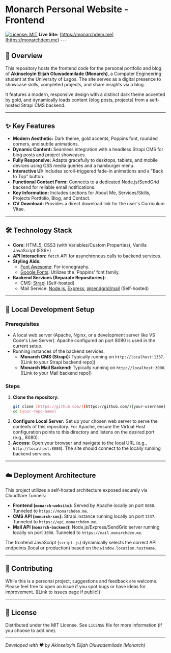 # Monarch Personal Website - Frontend

[![License: MIT](https://img.shields.io/badge/License-MIT-yellow.svg)](https://opensource.org/licenses/MIT) **Live Site:** [https://monarchdem.me](https://monarchdem.me) ---

## 📜 Overview

This repository hosts the frontend code for the personal portfolio and blog of **Akinseloyin Elijah Oluwademilade (Monarch)**, a Computer Engineering student at the University of Lagos. The site serves as a digital presence to showcase skills, completed projects, and share insights via a blog.

It features a modern, responsive design with a distinct dark theme accented by gold, and dynamically loads content (blog posts, projects) from a self-hosted Strapi CMS backend.

---

## ✨ Key Features

* **Modern Aesthetic:** Dark theme, gold accents, Poppins font, rounded corners, and subtle animations.
* **Dynamic Content:** Seamless integration with a headless Strapi CMS for blog posts and project showcases.
* **Fully Responsive:** Adapts gracefully to desktops, tablets, and mobile devices using CSS media queries and a hamburger menu.
* **Interactive UI:** Includes scroll-triggered fade-in animations and a "Back to Top" button.
* **Functional Contact Form:** Connects to a dedicated Node.js/SendGrid backend for reliable email notifications.
* **Key Information:** Includes sections for About Me, Services/Skills, Projects Portfolio, Blog, and Contact.
* **CV Download:** Provides a direct download link for the user's Curriculum Vitae.

---

## 🛠️ Technology Stack

* **Core:** HTML5, CSS3 (with Variables/Custom Properties), Vanilla JavaScript (ES6+)
* **API Interaction:** `fetch` API for asynchronous calls to backend services.
* **Styling Aids:**
    * [Font Awesome](https://fontawesome.com/): For iconography.
    * [Google Fonts](https://fonts.google.com/): Utilizes the 'Poppins' font family.
* **Backend Services (Separate Repositories):**
    * CMS: [Strapi](https://strapi.io/) (Self-hosted)
    * Mail Service: [Node.js](https://nodejs.org/), [Express](https://expressjs.com/), [@sendgrid/mail](https://github.com/sendgrid/sendgrid-nodejs) (Self-hosted)

---

## 🚀 Local Development Setup

### Prerequisites

* A local web server (Apache, Nginx, or a development server like VS Code's Live Server). Apache configured on port 8080 is used in the current setup.
* Running instances of the backend services:
    * **Monarch CMS (Strapi):** Typically running on `http://localhost:1337`. ([Link to your Strapi backend repo])
    * **Monarch Mail Backend:** Typically running on `http://localhost:3000`. ([Link to your Mail backend repo])

### Steps

1.  **Clone the repository:**
    ```bash
    git clone [https://github.com/](https://github.com/)[your-username]/[your-repo-name].git
    cd [your-repo-name]
    ```
2.  **Configure Local Server:** Set up your chosen web server to serve the contents of this repository. For Apache, ensure the Virtual Host configuration points to this directory and listens on the desired port (e.g., 8080).
3.  **Access:** Open your browser and navigate to the local URL (e.g., `http://localhost:8080`). The site should connect to the locally running backend services.

---

## ☁️ Deployment Architecture

This project utilizes a self-hosted architecture exposed securely via Cloudflare Tunnels:

* **Frontend (`monarch-website`):** Served by Apache locally on port `8080`. Tunneled to `https://monarchdem.me`.
* **CMS API (`monarch-cms`):** Strapi instance running locally on port `1337`. Tunneled to `https://api.monarchdem.me`.
* **Mail API (`monarch-backend`):** Node.js/Express/SendGrid server running locally on port `3000`. Tunneled to `https://mail.monarchdem.me`.

The frontend JavaScript (`script.js`) dynamically selects the correct API endpoints (local or production) based on the `window.location.hostname`.

---

## 🤝 Contributing

While this is a personal project, suggestions and feedback are welcome. Please feel free to open an issue if you spot bugs or have ideas for improvement. ([Link to issues page if public])

---

## 📝 License

Distributed under the MIT License. See `LICENSE` file for more information (if you choose to add one).

---

_Developed with ❤️ by Akinseloyin Elijah Oluwademilade (Monarch)_
